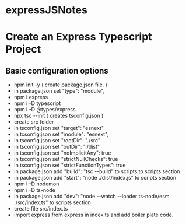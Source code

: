 # expressJSNotes

# Create an Express Typescript Project
## Basic configuration options

* npm init -y ( create package.json file. )
* in package.json set "type": "module",
* npm i express
* npm i -D typescript
* npm i -D @types/express
* npx tsc --init ( creates tsconfig.json )
* create src folder
* in tsconfig.json set "target": "esnext"
* in tcsonfig.json set "module": "esnext",
* in tsconfig.json set "rootDir": "./src"
* in tsconfig.json set "outDir": "./dist"
* in tsconfig.json set "noImplicitAny": true
* in tsconfig.json set "strictNullChecks": true
* in tsconfig.json set "strictFunctionTypes": true
* in package.json add "build": "tsc --build" to scripts to scripts section
* in package.json add "start": "node ./dist/index.js" to scripts section
* npm i -D nodemon
* npm i -D ts-node
* in package.json add "dev": "node --watch --loader ts-node/esm ./src/index.ts" to scripts section
* create file src/index.ts
* import express from express in index.ts and add boiler plate code.

